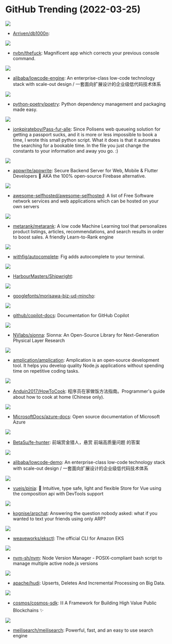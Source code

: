 # GitHub Trending (2022-03-25)

![](https://img.shields.io/badge/Go-New%2059-green?style=flat-square&logo=appveyor)
- [Arriven/db1000n](https://github.com/Arriven/db1000n): 

![](https://img.shields.io/badge/Python-New%20345-green?style=flat-square&logo=appveyor)
- [nvbn/thefuck](https://github.com/nvbn/thefuck): Magnificent app which corrects your previous console command.

![](https://img.shields.io/badge/TypeScript-New%20349-green?style=flat-square&logo=appveyor)
- [alibaba/lowcode-engine](https://github.com/alibaba/lowcode-engine): An enterprise-class low-code technology stack with scale-out design / 一套面向扩展设计的企业级低代码技术体系

![](https://img.shields.io/badge/Python-New%2022-green?style=flat-square&logo=appveyor)
- [python-poetry/poetry](https://github.com/python-poetry/poetry): Python dependency management and packaging made easy.

![](https://img.shields.io/badge/Python-New%2044-green?style=flat-square&logo=appveyor)
- [jonkpirateboy/Pass-fur-alle](https://github.com/jonkpirateboy/Pass-fur-alle): Since Polisens web queueing solution for getting a passport sucks, and it is more or less impossible to book a time, I wrote this small python script. What it does is that it automates the searching for a bookable time. In the file you just change the constants to your information and away you go. :)

![](https://img.shields.io/badge/JavaScript-New%20506-green?style=flat-square&logo=appveyor)
- [appwrite/appwrite](https://github.com/appwrite/appwrite): Secure Backend Server for Web, Mobile & Flutter Developers 🚀 AKA the 100% open-source Firebase alternative.

![](https://img.shields.io/badge/JavaScript-New%20757-green?style=flat-square&logo=appveyor)
- [awesome-selfhosted/awesome-selfhosted](https://github.com/awesome-selfhosted/awesome-selfhosted): A list of Free Software network services and web applications which can be hosted on your own servers

![](https://img.shields.io/badge/Scala-New%20177-green?style=flat-square&logo=appveyor)
- [metarank/metarank](https://github.com/metarank/metarank): A low code Machine Learning tool that personalizes product listings, articles, recommendations, and search results in order to boost sales. A friendly Learn-to-Rank engine

![](https://img.shields.io/badge/TypeScript-New%20175-green?style=flat-square&logo=appveyor)
- [withfig/autocomplete](https://github.com/withfig/autocomplete): Fig adds autocomplete to your terminal.

![](https://img.shields.io/badge/C-New%20131-green?style=flat-square&logo=appveyor)
- [HarbourMasters/Shipwright](https://github.com/HarbourMasters/Shipwright): 

![](https://img.shields.io/badge/Python-New%2043-green?style=flat-square&logo=appveyor)
- [googlefonts/morisawa-biz-ud-mincho](https://github.com/googlefonts/morisawa-biz-ud-mincho): 

![](https://img.shields.io/badge/Python-New%20261-green?style=flat-square&logo=appveyor)
- [github/copilot-docs](https://github.com/github/copilot-docs): Documentation for GitHub Copilot

![](https://img.shields.io/badge/Python-New%2023-green?style=flat-square&logo=appveyor)
- [NVlabs/sionna](https://github.com/NVlabs/sionna): Sionna: An Open-Source Library for Next-Generation Physical Layer Research

![](https://img.shields.io/badge/TypeScript-New%20379-green?style=flat-square&logo=appveyor)
- [amplication/amplication](https://github.com/amplication/amplication): Amplication is an open‑source development tool. It helps you develop quality Node.js applications without spending time on repetitive coding tasks.

![](https://img.shields.io/badge/JavaScript-New%20522-green?style=flat-square&logo=appveyor)
- [Anduin2017/HowToCook](https://github.com/Anduin2017/HowToCook): 程序员在家做饭方法指南。Programmer's guide about how to cook at home (Chinese only).

![](https://img.shields.io/badge/PowerShell-New%2026-green?style=flat-square&logo=appveyor)
- [MicrosoftDocs/azure-docs](https://github.com/MicrosoftDocs/azure-docs): Open source documentation of Microsoft Azure

![](https://img.shields.io/badge/JavaScript-New%20140-green?style=flat-square&logo=appveyor)
- [BetaSu/fe-hunter](https://github.com/BetaSu/fe-hunter): 前端赏金猎人，悬赏 前端高质量问题 的答案

![](https://img.shields.io/badge/TypeScript-New%2013-green?style=flat-square&logo=appveyor)
- [alibaba/lowcode-demo](https://github.com/alibaba/lowcode-demo): An enterprise-class low-code technology stack with scale-out design / 一套面向扩展设计的企业级低代码技术体系

![](https://img.shields.io/badge/TypeScript-New%2029-green?style=flat-square&logo=appveyor)
- [vuejs/pinia](https://github.com/vuejs/pinia): 🍍 Intuitive, type safe, light and flexible Store for Vue using the composition api with DevTools support

![](https://img.shields.io/badge/Rust-New%20218-green?style=flat-square&logo=appveyor)
- [kognise/arpchat](https://github.com/kognise/arpchat): Answering the question nobody asked: what if you wanted to text your friends using only ARP?

![](https://img.shields.io/badge/Go-New%204-green?style=flat-square&logo=appveyor)
- [weaveworks/eksctl](https://github.com/weaveworks/eksctl): The official CLI for Amazon EKS

![](https://img.shields.io/badge/Shell-New%2027-green?style=flat-square&logo=appveyor)
- [nvm-sh/nvm](https://github.com/nvm-sh/nvm): Node Version Manager - POSIX-compliant bash script to manage multiple active node.js versions

![](https://img.shields.io/badge/Java-New%2011-green?style=flat-square&logo=appveyor)
- [apache/hudi](https://github.com/apache/hudi): Upserts, Deletes And Incremental Processing on Big Data.

![](https://img.shields.io/badge/Go-New%2027-green?style=flat-square&logo=appveyor)
- [cosmos/cosmos-sdk](https://github.com/cosmos/cosmos-sdk): ⛓️ A Framework for Building High Value Public Blockchains ✨

![](https://img.shields.io/badge/Rust-New%20379-green?style=flat-square&logo=appveyor)
- [meilisearch/meilisearch](https://github.com/meilisearch/meilisearch): Powerful, fast, and an easy to use search engine

